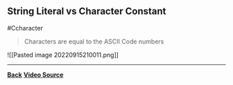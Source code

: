 ## String Literal vs Character Constant
#Ccharacter

> Characters are equal to the ASCII Code numbers

![[Pasted image 20220915210011.png]]

---
**[Back](Cstrings.md)**
**[Video Source](https://www.youtube.com/watch?v=GJ9w9eYPq5E&list=PLBlnK6fEyqRhX6r2uhhlubuF5QextdCSM&index=131)**